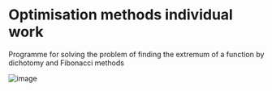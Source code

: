 # Optimisation methods individual work

Programme for solving the problem of finding the extremum of a function by dichotomy and Fibonacci methods

![image](https://user-images.githubusercontent.com/73276298/201536161-cb051a4e-2e15-42eb-9a2a-5f66f5f684ed.png)
